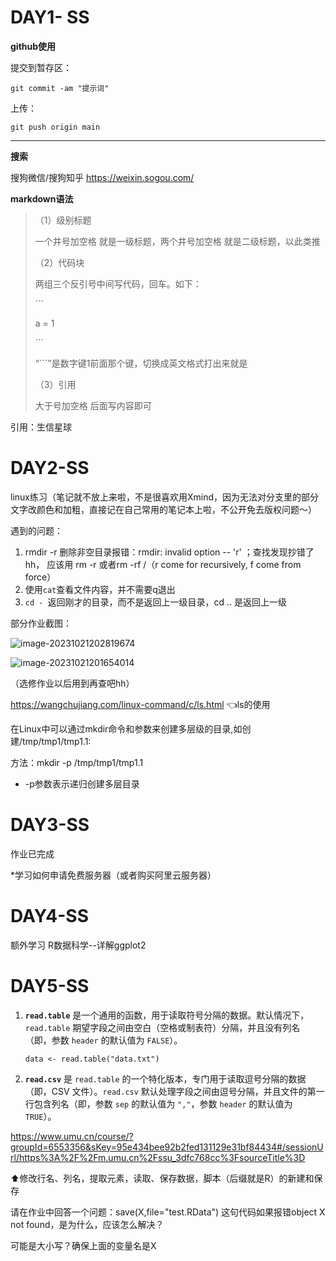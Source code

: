 # DAY1- SS

**github使用**

提交到暂存区：

```shell
git commit -am "提示词"
```

上传：

```shell
git push origin main
```

--------

**搜索**

搜狗微信/搜狗知乎 https://weixin.sogou.com/

**markdown语法**

> （1）级别标题 
>
> 一个井号加空格 就是一级标题，两个井号加空格 就是二级标题，以此类推
>
> （2）代码块
>
> 两组三个反引号中间写代码，回车。如下：
>
> \```
>
> a = 1
>
> \```
>
> “```”是数字键1前面那个键，切换成英文格式打出来就是
>
> （3）引用
>
> 大于号加空格 后面写内容即可

引用：生信星球

# DAY2-SS



linux练习（笔记就不放上来啦，不是很喜欢用Xmind，因为无法对分支里的部分文字改颜色和加粗，直接记在自己常用的笔记本上啦，不公开免去版权问题～）

遇到的问题：

1. rmdir -r 删除非空目录报错：rmdir: invalid option -- 'r' ；查找发现抄错了hh， 应该用 rm -r 或者rm -rf /（r come for recursively, f come from force）
2. 使用`cat`查看文件内容，并不需要q退出
3. `cd - `返回刚才的目录，而不是返回上一级目录，cd .. 是返回上一级

部分作业截图：

![image-20231021202819674](https://my-bed.oss-cn-shanghai.aliyuncs.com/img/image-20231021202819674.png)

![image-20231021201654014](https://my-bed.oss-cn-shanghai.aliyuncs.com/img/image-20231021201654014.png)

（选修作业以后用到再查吧hh）

https://wangchujiang.com/linux-command/c/ls.html 👈ls的使用

在Linux中可以通过mkdir命令和参数来创建多层级的目录,如创建/tmp/tmp1/tmp1.1:

方法：mkdir -p /tmp/tmp1/tmp1.1

- -p参数表示递归创建多层目录



# DAY3-SS

作业已完成

*学习如何申请免费服务器（或者购买阿里云服务器）

# DAY4-SS

额外学习 R数据科学--详解ggplot2

# DAY5-SS

1. **`read.table`** 是一个通用的函数，用于读取符号分隔的数据。默认情况下，`read.table` 期望字段之间由空白（空格或制表符）分隔，并且没有列名（即，参数 `header` 的默认值为 `FALSE`）。

   ```
   data <- read.table("data.txt")
   ```

2. **`read.csv`** 是 `read.table` 的一个特化版本，专门用于读取逗号分隔的数据（即，CSV 文件）。`read.csv` 默认处理字段之间由逗号分隔，并且文件的第一行包含列名（即，参数 `sep` 的默认值为 `","`，参数 `header` 的默认值为 `TRUE`）。

https://www.umu.cn/course/?groupId=6553356&sKey=95e434bee92b2fed131129e31bf84434#/sessionUrl/https%3A%2F%2Fm.umu.cn%2Fssu_3dfc768cc%3FsourceTitle%3D

⬆️修改行名、列名，提取元素，读取、保存数据，脚本（后缀就是R）的新建和保存



请在作业中回答一个问题：save(X,file="test.RData") 这句代码如果报错object X not found，是为什么，应该怎么解决？

可能是大小写？确保上面的变量名是X

